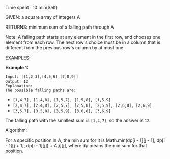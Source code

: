 Time spent :  10 min(Self)

GIVEN: a square array of integers A

RETURNS: minimum sum of a falling path through A

Note: A falling path starts at any element in the first row, and chooses one element from each row.  The next row's choice must be in a column that is different from the previous row's column by at most one.

EXAMPLES:

**Example 1:**

```
Input: [[1,2,3],[4,5,6],[7,8,9]]
Output: 12
Explanation: 
The possible falling paths are:
```

- `[1,4,7], [1,4,8], [1,5,7], [1,5,8], [1,5,9]`
- `[2,4,7], [2,4,8], [2,5,7], [2,5,8], [2,5,9], [2,6,8], [2,6,9]`
- `[3,5,7], [3,5,8], [3,5,9], [3,6,8], [3,6,9]`

The falling path with the smallest sum is `[1,4,7]`, so the answer is `12`.

Algorithm:

For a specific position in A, the min sum for it is Math.min(dp\[i - 1][j - 1], dp\[i - 1][j + 1], dp\[i - 1][j]) + A\[i][j], where dp means the min sum for that position.